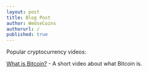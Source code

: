 ```yaml
---
layout: post
title: Blog Post
author: WeUseCoins
authorurl: /
published: true
---
```


<p>Popular cryptocurrency videos:
<p><a href="https://www.youtube.com/watch?v=Gc2en3nHxA4">What is Bitcoin?</a> - A short video about what Bitcoin is.